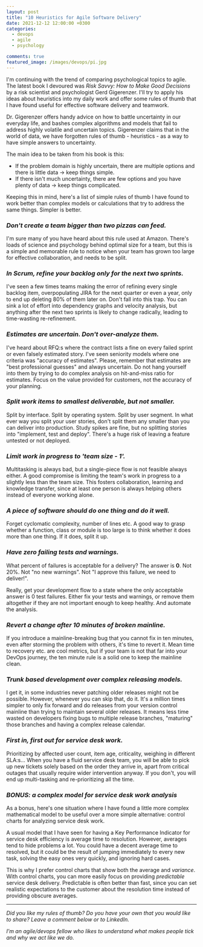 ```yaml
---
layout: post
title: "10 Heuristics for Agile Software Delivery"
date: 2021-12-12 12:00:00 +0300
categories: 
  - devops
  - agile
  - psychology

comments: true
featured_image: /images/devops/pi.jpg
---
```


I'm continuing with the trend of comparing psychological topics to agile. The latest book I devoured was *Risk Savvy: How to Make Good Decisions* by a risk scientist and psychologist Gerd Gigerenzer. I'll try to apply his ideas about heuristics into my daily work and offer some rules of thumb that I have found useful for effective software delivery and teamwork.

Dr. Gigerenzer offers handy advice on how to battle uncertainty in our everyday life, and bashes complex algorithms and models that fail to address highly volatile and uncertain topics. Gigerenzer claims that in the world of data, we have forgotten rules of thumb - heuristics - as a way to have simple answers to uncertainty. 

<!-- excerpt-end -->

The main idea to be taken from his book is this:
* If the problem domain is highly uncertain, there are multiple options and there is little data -> keep things simple.
* If there isn't much uncertainty, there are few options and you have plenty of data -> keep things complicated.

Keeping this in mind, here's a list of simple rules of thumb I have found to work better than complex models or calculations that try to address the same things. Simpler is better.

### *Don't create a team bigger than two pizzas can feed.*

I'm sure many of you have heard about this rule used at Amazon. There's loads of science and psychology behind optimal size for a team, but this is a simple and memorable rule to notice when your team has grown too large for effective collaboration, and needs to be split.

### *In Scrum, refine your backlog only for the next two sprints.*

I've seen a few times teams making the error of refining every single backlog item, overpopulating JIRA for the next quarter or even a year, only to end up deleting 80% of them later on. Don't fall into this trap. You can sink a lot of effort into dependency graphs and velocity analysis, but anything after the next two sprints is likely to change radically, leading to time-wasting re-refinement.

### *Estimates are uncertain. Don't over-analyze them.*

I've heard about RFQ:s where the contract lists a fine on every failed sprint or even falsely estimated story. I've seen seniority models where one criteria was "accuracy of estimates". Please, remember that estimates are "best professional guesses" and always uncertain. Do not hang yourself into them by trying to do complex analysis on hit-and-miss ratio for estimates. Focus on the value provided for customers, not the accuracy of your planning. 

### *Split work items to smallest deliverable, but not smaller.*

Split by interface. Split by operating system. Split by user segment. In what ever way you split your user stories, don't split them any smaller than you can deliver into production. Study spikes are fine, but no splitting stories into "implement, test and deploy". There's a huge risk of leaving a feature untested or not deployed. 

### *Limit work in progress to 'team size - 1'.* 

Multitasking is always bad, but a single-piece flow is not feasible always either. A good compromise is limiting the team's work in progress to a slightly less than the team size. This fosters collaboration, learning and knowledge transfer, since at least one person is always helping others instead of everyone working alone. 

### *A piece of software should do one thing and do it well.*

Forget cyclomatic complexity, number of lines etc. A good way to grasp whether a function, class or module is too large is to think whether it does more than one thing. If it does, split it up. 

### *Have zero failing tests and warnings.*

What percent of failures is acceptable for a delivery? The answer is **0**. Not 20%. Not "no new warnings". Not "I approve this failure, we need to deliver!". 

Really, get your development flow to a state where the only acceptable answer is 0 test failures. Either fix your tests and warnings, or remove them altogether if they are not important enough to keep healthy. And automate the analysis. 

### *Revert a change after 10 minutes of broken mainline.*

If you introduce a mainline-breaking bug that you cannot fix in ten minutes, even after storming the problem with others, it's time to revert it. Mean time to recovery etc. are cool metrics, but if your team is not that far into your DevOps journey, the ten minute rule is a solid one to keep the mainline clean. 

### *Trunk based development over complex releasing models.*

I get it, in some industries never patching older releases might not be possible. However, whenever you can skip that, do it. It's a million times simpler to only fix forward and do releases from your version control mainline than trying to maintain several older releases. It means less time wasted on developers fixing bugs to multiple release branches, "maturing" those branches and having a complex release calendar. 

### *First in, first out for service desk work.*

Prioritizing by affected user count, item age, criticality, weighing in different SLA:s... When you have a fluid service desk team, you will be able to pick up new tickets solely based on the order they arrive in, apart from critical outages that usually require wider intervention anyway. If you don't, you will end up multi-tasking and re-prioritizing all the time. 

### *BONUS: a complex model for service desk work analysis*

As a bonus, here's one situation where I have found a little more complex mathematical model to be useful over a more simple alternative: control charts for analyzing service desk work. 

A usual model that I have seen for having a Key Performance Indicator for service desk efficiency is average time to resolution. However, averages tend to hide problems a lot. You could have a decent average time to resolved, but it could be the result of jumping immediately to every new task, solving the easy ones very quickly, and ignoring hard cases. 

This is why I prefer control charts that show both the average and *variance*. With control charts, you can more easily focus on providing *predictable* service desk delivery. Predictable is often better than fast, since you can set realistic expectations to the customer about the resolution time instead of providing obscure averages. 

---

*Did you like my rules of thumb? Do you have your own that you would like to share? Leave a comment below or to LinkedIn.*

*I’m an agile/devops fellow who likes to understand what makes people tick and why we act like we do.*
